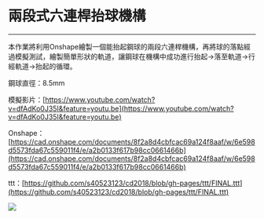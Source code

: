 # 兩段式六連桿抬球機構

---

本作業將利用Onshape繪製一個能抬起鋼球的兩段六連桿機構，再將球的落點經過模擬測試，繪製簡單形狀的軌道，讓鋼球在機構中成功進行抬起→落至軌道→行經軌道→抬起的循環。

鋼球直徑：8.5mm

模擬影片：[https://www.youtube.com/watch?v=dfAdKo0J35I&feature=youtu.be](https://www.youtube.com/watch?v=dfAdKo0J35I&feature=youtu.be)

Onshape：[https://cad.onshape.com/documents/8f2a8d4cbfcac69a124f8aaf/w/6e598d5573fda67c559011f4/e/a2b0133f617b98cc0661466b](https://cad.onshape.com/documents/8f2a8d4cbfcac69a124f8aaf/w/6e598d5573fda67c559011f4/e/a2b0133f617b98cc0661466b)

ttt：[https://github.com/s40523123/cd2018/blob/gh-pages/ttt/FINAL.ttt](https://github.com/s40523123/cd2018/blob/gh-pages/ttt/FINAL.ttt)

![](/assets/1.png)

